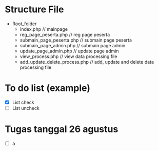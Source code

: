 # Structure File
- Root_folder
  - index.php // mainpage
  - reg_page_peserta.php // reg page peserta
  - submain_page_peserta.php // submain page peserta
  - submain_page_admin.php // submain page admin
  - update_page_admin.php // update page admin
  - view_process.php // view data processing file
  - add_update_delete_process.php // add, update and delete data processing file
# To do list (example)
- [x] List check
- [ ] List uncheck
# Tugas tanggal 26 agustus
- [ ] a
